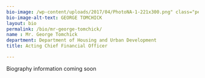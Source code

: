 ```yaml
---
bio-image: /wp-content/uploads/2017/04/PhotoNA-1-221x300.png" class="person-headshot wp-post-image"
bio-image-alt-text: GEORGE TOMCHICK
layout: bio
permalink: /bio/mr-george-tomchick/
name : Mr. George Tomchick
department: Department of Housing and Urban Development
title: Acting Chief Financial Officer

---
```

Biography information coming soon
